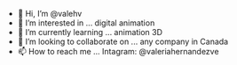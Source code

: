 - 👋 Hi, I’m @valehv
- 👀 I’m interested in ... digital animation 
- 🌱 I’m currently learning ... animation 3D
- 💞️ I’m looking to collaborate on ... any company in Canada 
- 📫 How to reach me ... Intagram: @valeriahernandezve

<!---
valehv/valehv is a ✨ special ✨ repository because its `README.md` (this file) appears on your GitHub profile.
You can click the Preview link to take a look at your changes.
--->
